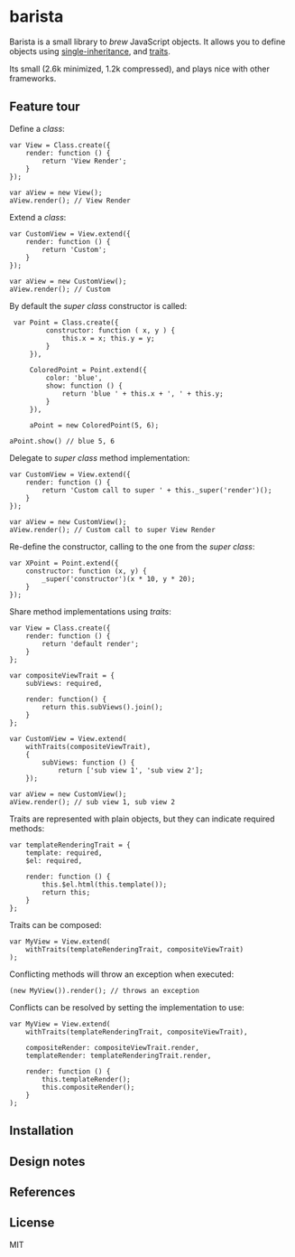 barista
=======

Barista is a small library to _brew_ JavaScript objects. It allows you to define objects using [single-inheritance], and [traits].

Its small (2.6k minimized, 1.2k compressed), and plays nice with other frameworks.


Feature tour
------------

Define a _class_:

    var View = Class.create({
        render: function () {
            return 'View Render';
        }
    });

    var aView = new View();
    aView.render(); // View Render

Extend a _class_:

    var CustomView = View.extend({
        render: function () {
            return 'Custom';
        }
    });

    var aView = new CustomView();
    aView.render(); // Custom

By default the _super class_ constructor is called:

     var Point = Class.create({
             constructor: function ( x, y ) {
                 this.x = x; this.y = y;
             }
         }),

         ColoredPoint = Point.extend({
             color: 'blue',
             show: function () {
                 return 'blue ' + this.x + ', ' + this.y;
             }
         }),

         aPoint = new ColoredPoint(5, 6);
         
    aPoint.show() // blue 5, 6

Delegate to _super class_ method implementation:

    var CustomView = View.extend({
        render: function () {
            return 'Custom call to super ' + this._super('render')();
        }
    });

    var aView = new CustomView();
    aView.render(); // Custom call to super View Render

Re-define the constructor, calling to the one from the _super class_:

    var XPoint = Point.extend({
        constructor: function (x, y) {
            _super('constructor')(x * 10, y * 20);
        }
    });

Share method implementations using _traits_:

    var View = Class.create({
        render: function () {
            return 'default render';
        }
    };

    var compositeViewTrait = {
        subViews: required,

        render: function() {
            return this.subViews().join();
        }
    };

    var CustomView = View.extend(
        withTraits(compositeViewTrait),
        {
            subViews: function () {
                return ['sub view 1', 'sub view 2'];
        });

    var aView = new CustomView();
    aView.render(); // sub view 1, sub view 2

Traits are represented with plain objects, but they can indicate required methods:

    var templateRenderingTrait = {
        template: required,
        $el: required,
        
        render: function () {
            this.$el.html(this.template());
            return this;
        }
    };

Traits can be composed:

    var MyView = View.extend(
        withTraits(templateRenderingTrait, compositeViewTrait)
    );

Conflicting methods will throw an exception when executed:

    (new MyView()).render(); // throws an exception

Conflicts can be resolved by setting the implementation to use:

    var MyView = View.extend(
        withTraits(templateRenderingTrait, compositeViewTrait),
        
        compositeRender: compositeViewTrait.render,
        templateRender: templateRenderingTrait.render,
        
        render: function () {
            this.templateRender();
            this.compositeRender();
        }
    );



Installation
------------

Design notes
------------

References
----------

License
-------

MIT

[single-inheritance]: http://en.wikipedia.org/wiki/Inheritance_(object-oriented_programming)

[traits]: http://en.wikipedia.org/wiki/Trait_(computer_programming)
